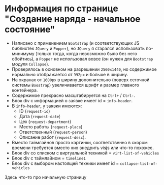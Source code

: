# Информация по странице "Создание наряда - начальное состояние"
- Написано с применением `Bootstrap` (и соответствующих JS библиотек `JQuery` и `Popper`), но `JQuery` я старался использовать по-минимуму (только тогда, когда невозможно было без него обойтись), а `Popper` не использовал вовсе (он нужен для `Bootstrap` модуля `Collapse`).
- Проверялось в основном на разрешении `2560x1440`, но содержимое нормально отображается от `992px` и больше в ширину.
- На экранах от `1600px` в ширину дополнительно (поверх сеточной системы `Boostrap`) увеличивается шрифт и размер главного контейнера.
- Содержимое прекрасно масштабируется на `Ctrl+` / `Ctrl-`.
- Блок div с информацией о заявке имеет id = `info-header`.
- В `info-header`, у заявки имеются:
    - ID (`request-id`)
    - Дата (`request-date`)
    - Цех (`request-department`)
    - Место работы (`request-place`)
    - Ответственный (`request-person`)
    - Описание работ (`request-desc`).
- Вместо таймлайнов просто картинки, соответственно в скором времени требуется вместо них внедрить visjs или что-то похожее.
- Блок div со списком с виртуальной техникой = `virt-list-of-vehicles`
- Блок div с таймлайном = `timeline1`
- Блок div с выбором настоящей техники имеет id = `collapse-list-of-vehicles`


Здесь что-то про начальную страницу
